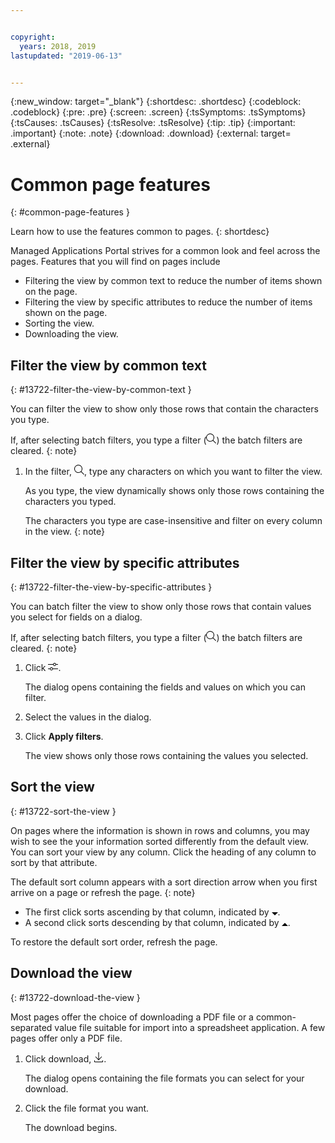 ```yaml
---


copyright:
  years: 2018, 2019
lastupdated: "2019-06-13"


---
```


{:new_window: target="_blank"} 
{:shortdesc: .shortdesc} 
{:codeblock: .codeblock} 
{:pre: .pre} 
{:screen: .screen} 
{:tsSymptoms: .tsSymptoms} 
{:tsCauses: .tsCauses} 
{:tsResolve: .tsResolve} 
{:tip: .tip} 
{:important: .important} 
{:note: .note} 
{:download: .download} 
{:external: target= .external} 

# Common page features
{: #common-page-features } 

Learn how to use the features common to pages.
{: shortdesc} 

Managed Applications Portal strives for a common look and feel across
the pages. Features that you will find on pages include

  - Filtering the view by common text to reduce the number of items
    shown on the page.
  - Filtering the view by specific attributes to reduce the number of
    items shown on the page.
  - Sorting the view.
  - Downloading the view.

## Filter the view by common text
{: #13722-filter-the-view-by-common-text } 

You can filter the view to show only those rows that contain the
characters you type.

If, after selecting batch filters, you type a filter (<svg
aria-label="search magnifier" alt="search magnifier" fill-rule="evenodd"
height="16" role="img" viewBox="0 0 16 16" width="16" alt="Filter
By">View your applicationsFilter By</title><path d="M6.5 12a5.5 5.5
0 1 0 0-11 5.5 5.5 0 0 0 0 11zm4.936-1.27l4.563
4.557-.707.708-4.563-4.558a6.5 6.5 0 1 1 .707-.707z"/></svg>) the
batch filters are cleared.
{: note} 

1.  In the filter, <svg aria-label="search magnifier" alt="search
    magnifier" fill-rule="evenodd" height="16" role="img" viewBox="0 0
    16 16" width="16" alt="Filter By">View your applicationsFilter
    By</title><path d="M6.5 12a5.5 5.5 0 1 0 0-11 5.5 5.5 0 0 0 0
    11zm4.936-1.27l4.563 4.557-.707.708-4.563-4.558a6.5 6.5 0 1 1
    .707-.707z"/></svg>, type any characters on which you want to
    filter the view.
    
    As you type, the view dynamically shows only those rows containing
    the characters you typed.
    
    The characters you type are case-insensitive and filter
    on every column in the view.
    {: note} 

## Filter the view by specific attributes
{: #13722-filter-the-view-by-specific-attributes } 

You can batch filter the view to show only those rows that contain
values you select for fields on a dialog.

If, after selecting batch filters, you type a filter (<svg
aria-label="search magnifier" alt="search magnifier" fill-rule="evenodd"
height="16" role="img" viewBox="0 0 16 16" width="16" alt="Filter
By">View your applicationsFilter By</title><path d="M6.5 12a5.5 5.5
0 1 0 0-11 5.5 5.5 0 0 0 0 11zm4.936-1.27l4.563
4.557-.707.708-4.563-4.558a6.5 6.5 0 1 1 .707-.707z"/></svg>) the
batch filters are cleared.
{: note} 

1.  Click <svg aria-label="filter sliders" alt="filter sliders"
    height="14" viewBox="0 0 16 12" width="16"><g
    fill-rule="nonzero"><path d="M8.05 2a2.5 2.5 0 0 1 4.9
    0H16v1h-3.05a2.5 2.5 0 0 1-4.9 0H0V2h8.05zm2.45 2a1.5 1.5 0 1 0 0-3
    1.5 1.5 0 0 0 0 3zM3.05 9a2.5 2.5 0 0 1 4.9 0H16v1H7.95a2.5 2.5 0 0
    1-4.9 0H0V9h3.05zm2.45 2a1.5 1.5 0 1 0 0-3 1.5 1.5 0 0 0 0
    3z"/></g></svg>.
    
    The dialog opens containing the fields and values on which you can
    filter.

2.  Select the values in the dialog.

3.  Click **Apply filters**.
    
    The view shows only those rows containing the values you selected.

## Sort the view
{: #13722-sort-the-view } 

On pages where the information is shown in rows and columns, you may
wish to see the your information sorted differently from the default
view. You can sort your view by any column. Click the heading of any
column to sort by that attribute.

The default sort column appears with a sort direction arrow
when you first arrive on a page or refresh the page.
{: note} 

  - The first click sorts ascending by that column, indicated by <svg
    aria-label="open list of options" alt="open list of options"
    fill-rule="evenodd" height="5" role="img" viewBox="0 0 10 5"
    width="10"><title>open list of options</title><path d="M0 0l5
    4.998L10 0z"></path></svg>.
  - A second click sorts descending by that column, indicated by <svg
    aria-label="close list of options" alt="close list of options"
    style="transform: rotate(180deg);" fill-rule="evenodd" height="5"
    role="img" viewBox="0 0 10 5" width="10"><title>open list of
    options</title><path d="M0 0l5 4.998L10 0z"></path></svg>.

To restore the default sort order, refresh the page.

## Download the view
{: #13722-download-the-view } 

Most pages offer the choice of downloading a PDF file or a
common-separated value file suitable for import into a spreadsheet
application. A few pages offer only a PDF file.

1.  Click download, <svg alt="Download" aria-label="Download"
    fill-rule="evenodd" height="16" name="download" role="img"
    viewBox="0 0 14 16" width="16"><title>Download</title><path
    d="M7.506 11.03l4.137-4.376.727.687-5.363 5.672-5.367-5.67.726-.687
    4.14 4.374V0h1v11.03z"/><path d="M13 15v-2h1v2a1 1 0 0 1-1 1H1a1 1
    0 0 1-1-1v-2h1v2h12z"/></svg>.
    
    The dialog opens containing the file formats you can select for your
    download.

2.  Click the file format you want.
    
    The download begins.
